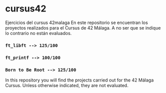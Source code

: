 # cursus42
Ejercicios del cursus 42malaga
En este repositorio se encuentran los proyectos realizados para el Cursus de 42 Málaga. A no ser que se indique lo contrario no están evaluados.

### `ft_libft --> 125/100`
### `ft_printf --> 100/100`
### `Born to Be Root --> 125/100`

In this repository you will find the projects carried out for the 42 Málaga Cursus. Unless otherwise indicated, they are not evaluated.
